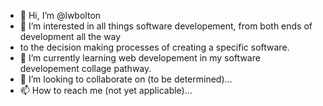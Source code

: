 - 👋 Hi, I’m @lwbolton
- 👀 I’m interested in all things software developement, from both ends of development all the way 
-    to the decision making processes of creating a specific software.
- 🌱 I’m currently learning web developement in my software developement collage pathway.
- 💞️ I’m looking to collaborate on (to be determined)...
- 📫 How to reach me (not yet applicable)...

<!---
lwbolton/lwbolton is a ✨ special ✨ repository because its `README.md` (this file) appears on your GitHub profile.
You can click the Preview link to take a look at your changes.
--->
